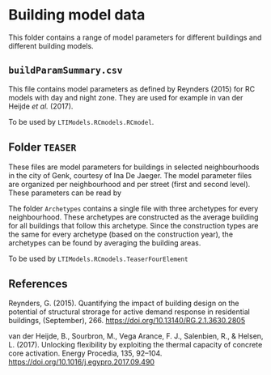 # Building model data

This folder contains a range of model parameters for different buildings and different building models.

## `buildParamSummary.csv`
This file contains model parameters as defined by Reynders (2015) for RC models with day and night zone.
They are used for example in van der Heijde _et al._ (2017).

To be used by `LTIModels.RCmodels.RCmodel`.

## Folder `TEASER`
These files are model parameters for buildings in selected neighbourhoods in the city of Genk, courtesy of Ina
De Jaeger. The model parameter files are organized per neighbourhood and per street (first and second level).
These parameters can be read by

The folder `Archetypes` contains a single file with three archetypes for every neighbourhood. These archetypes
are constructed as the average building for all buildings that follow this archetype. Since the construction types
are the same for every archetype (based on the construction year), the archetypes can be found by averaging the
building areas.

To be used by `LTIModels.RCmodels.TeaserFourElement`


## References
Reynders, G. (2015). Quantifying the impact of building design on the potential of structural strorage for active demand response in residential buildings, (September), 266. https://doi.org/10.13140/RG.2.1.3630.2805

van der Heijde, B., Sourbron, M., Vega Arance, F. J., Salenbien, R., & Helsen, L. (2017). Unlocking flexibility by exploiting the thermal capacity of concrete core activation. Energy Procedia, 135, 92–104. https://doi.org/10.1016/j.egypro.2017.09.490